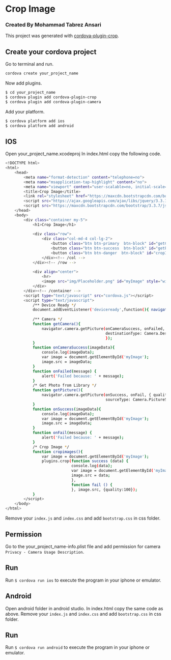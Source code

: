 # Crop Image

### Created By Mohammad Tabrez Ansari
This project was generated with [cordova-plugin-crop](https://github.com/jeduan/cordova-plugin-crop).

## Create your cordova project

 Go to terminal and run.
 ```bash
 cordova create your_project_name
 ```
 Now add plugins.
 ```bash
 $ cd your_project_name
 $ cordova plugin add cordova-plugin-crop
 $ cordova plugin add cordova-plugin-camera
 ```
Add your platform.
```bash
$ cordova platform add ios
$ cordova platform add android
```

## IOS

Open your_project_name.xcodeproj
In index.html copy the following code.
```bash
<!DOCTYPE html>
<html>
    <head>
        <meta name="format-detection" content="telephone=no">
        <meta name="msapplication-tap-highlight" content="no">
        <meta name="viewport" content="user-scalable=no, initial-scale=1, maximum-scale=1, minimum-scale=1, width=device-width">
        <title>Crop Image</title>
        <link rel="stylesheet" href="https://maxcdn.bootstrapcdn.com/bootstrap/3.3.7/css/bootstrap.min.css">
        <script src="https://ajax.googleapis.com/ajax/libs/jquery/3.3.1/jquery.min.js"></script>
        <script src="https://maxcdn.bootstrapcdn.com/bootstrap/3.3.7/js/bootstrap.min.js"></script>
    </head>
    <body>
        <div class="container my-5">
            <h1>Crop Image</h1>
            
            <div class="row">
                <div class="col-md-4 col-lg-2">
                    <button class="btn btn-primary  btn-block" id="getCamera" onclick="getCamera()" >Take Photo</button>
                    <button class="btn btn-success  btn-block" id="getPicture" onclick="getPicture()" >Get Photo From Library</button>
                    <button class="btn btn-danger  btn-block" id="cropImage" onclick="cropimages()" >Crop Image</button>
                </div><!-- /col -->
            </div><!-- /row -->
            
            <div align="center">
                <hr>
                <image src="img/Placeholder.png" id="myImage" style="width:300px;height:300px;"/>
            </div>
        </div><!-- /container -->
        <script type="text/javascript" src="cordova.js"></script>
        <script type="text/javascript">
            /** Device Ready */
            document.addEventListener('deviceready',function(){ navigator.splashscreen.hide(); },false);
        
            /** Camera */
            function getCamera(){
                navigator.camera.getPicture(onCameraSuccess, onFailed, { quality: 50,
                                            destinationType: Camera.DestinationType.FILE_URI
                                            });
            }
            function onCameraSuccess(imageData){
                console.log(imageData);
                var image = document.getElementById('myImage');
                image.src = imageData;
            }
            function onFailed(message) {
                alert('Failed because: ' + message);
            }
            /* Get Photo from Library */
            function getPicture(){
                navigator.camera.getPicture(onSuccess, onFail, { quality: 50,
                                            sourceType: Camera.PictureSourceType.PHOTOLIBRARY});
            }
            function onSuccess(imageData){
                console.log(imageData);
                var image = document.getElementById('myImage');
                image.src = imageData;
            }
            function onFail(message) {
                alert('Failed because: ' + message);
            }
            /* Crop Image */
            function cropimages(){
                var image = document.getElementById('myImage');
                plugins.crop(function success (data) {
                             console.log(data);
                             var image = document.getElementById('myImage');
                             image.src = data;
                             },
                             function fail () {
                             }, image.src, {quality:100});
            }
        </script>
    </body>
</html>
```
Remove your `index.js` and `index.css` and add `bootstrap.css` in css folder.

## Permission

Go to the your_project_name-info.plist file and add permission for camera `Privacy - Camera Usage Description`.

## Run

Run `$ cordova run ios` to execute the program in your iphone or emulator.

## Android

Open android folder in android studio.
In index.html copy the same code as above.
Remove your `index.js` and `index.css` and add `bootstrap.css` in css folder.

## Run

Run `$ cordova run android` to execute the program in your iphone or emulator.



